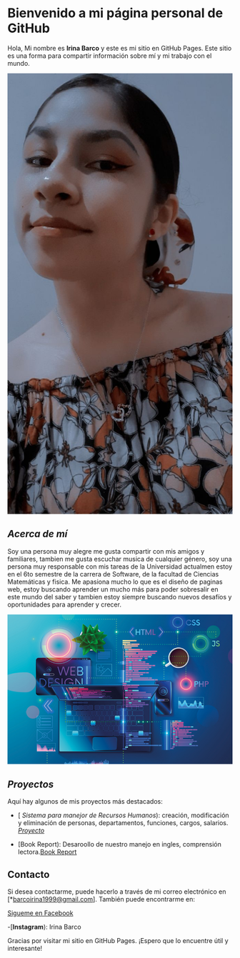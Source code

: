 # Bienvenido a mi página personal de GitHub

Hola, Mi nombre es **Irina Barco**  y este es mi sitio en GitHub Pages. 
Este sitio es una forma para compartir información sobre mí y mi trabajo con el mundo.

![Esta soy yo](https://github.com/BarcoIrina99/Personal-Barco-Irina/blob/main/irina.jpeg)

## *Acerca de mí*


Soy una persona muy alegre me gusta compartir con mis amigos y familiares, tambien me gusta escuchar musica de cualquier género, soy una persona muy responsable con mis tareas de la Universidad actualmen estoy en el 6to semestre de la carrera de Software, de la facultad de Ciencias Matemáticas y fisica. Me apasiona mucho lo que es el diseño de paginas web, estoy buscando aprender un mucho más para poder sobresalir en este mundo del saber y tambien estoy siempre buscando nuevos desafíos y oportunidades para aprender y crecer.

![Esta soy yo]( https://github.com/BarcoIrina99/Personal-Barco-Irina/blob/main/web.jpg) 



## *Proyectos* 



Aquí hay algunos de mis proyectos más destacados:



- [ *Sistema para manejor de Recursos Humanos*): creación, modificación y eliminación de personas, departamentos, funciones, cargos, salarios.
    [*Proyecto* ](https://github.com/BarcoIrina99/Personal-Barco-Irina/blob/main/Proyecto%20de%20bases%20de%20datos%20Grupo%20A.pdf)

- [Book Report): Desaroollo de nuestro manejo en ingles, comprensión lectora.[Book Report](https://github.com/BarcoIrina99/Personal-Barco-Irina/blob/main/Report%20on%20Harry%20Potter%20and%20the%20philosopher's%20stone.%20Barco%20Irina.pdf)   



## Contacto



Si desea contactarme, puede hacerlo a través de mi correo electrónico en [*barcoirina1999@gmail.com]. 
También puede encontrarme en:

<a href="https://www.facebook.com/irinaisbeth.barcomacias.5?mibextid=ZbWKwL">Sigueme en Facebook</a>



-[**Instagram**): Irina Barco


Gracias por visitar mi sitio en GitHub Pages. ¡Espero que lo encuentre útil y interesante!
